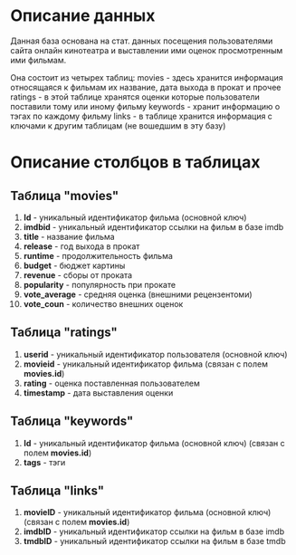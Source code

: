 # Описание данных
Данная база основана на стат. данных посещения пользователями сайта онлайн кинотеатра и выставлении ими оценок просмотренным ими фильмам.

Она состоит из четырех таблиц:
movies - здесь хранится информация относящаяся к фильмам их название, дата выхода в прокат и прочее
ratings - в этой таблице хранятся оценки которые пользователи поставили тому или иному фильму
keywords - хранит информацию о тэгах по каждому фильму
links - в таблице хранится информация с ключами к другим таблицам (не вошедшим в эту базу)

# Описание столбцов в таблицах
## Таблица "movies"
1. **Id** - уникальный идентификатор фильма (основной ключ)
1. **imdbid** - уникальный идентификатор ссылки на фильм в базе imdb
1. **title** - название фильма
1. **release** - год выхода в прокат
1. **runtime** - продолжительность фильма
1. **budget** - бюджет картины
1. **revenue** - сборы от проката
1. **popularity** - популярность при прокате
1. **vote_average** - средняя оценка (внешними рецензентоми)
1. **vote_coun** - количество внешних оценок

## Таблица "ratings"
1. **userid** - уникальный идентификатор пользователя (основной ключ)
1. **movieid** - уникальный идентификатор фильма (связан с полем **movies.id**)
1. **rating** - оценка поставленная пользователем
1. **timestamp** - дата выставления оценки

## Таблица "keywords"
1. **Id** - уникальный идентификатор фильма (основной ключ) (связан с полем **movies.id**)
1. **tags** - тэги

## Таблица "links"
1. **movieID** - уникальный идентификатор фильма (основной ключ) (связан с полем **movies.id**)
1. **imdbID** - уникальный идентификатор ссылки на фильм в базе imdb
1. **tmdbID** - уникальный идентификатор ссылки на фильм в базе tmdb
